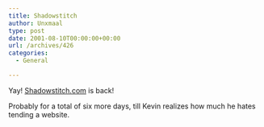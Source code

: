 ```yaml
---
title: Shadowstitch
author: Unxmaal
type: post
date: 2001-08-10T00:00:00+00:00
url: /archives/426
categories:
  - General

---
```

Yay! <A HREF="http://www.shadowstitch.com/">Shadowstitch.com</A> is back!

Probably for a total of six more days, till Kevin realizes how much he hates tending a website.